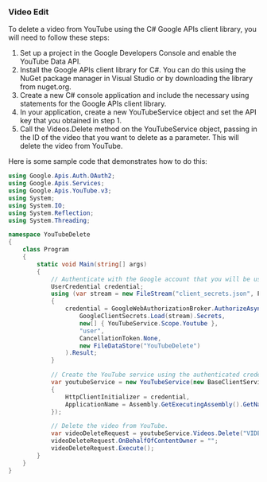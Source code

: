 ### Video Edit
To delete a video from YouTube using the C# Google APIs client library, you will need to follow these steps:

1. Set up a project in the Google Developers Console and enable the YouTube Data API.
2. Install the Google APIs client library for C#. You can do this using the NuGet package manager in Visual Studio or by downloading the library from nuget.org.
3. Create a new C# console application and include the necessary using statements for the Google APIs client library.
4. In your application, create a new YouTubeService object and set the API key that you obtained in step 1.
5. Call the Videos.Delete method on the YouTubeService object, passing in the ID of the video that you want to delete as a parameter. This will delete the video from YouTube.

Here is some sample code that demonstrates how to do this:

```csharp
using Google.Apis.Auth.OAuth2;
using Google.Apis.Services;
using Google.Apis.YouTube.v3;
using System;
using System.IO;
using System.Reflection;
using System.Threading;

namespace YouTubeDelete
{
    class Program
    {
        static void Main(string[] args)
        {
            // Authenticate with the Google account that you will be using to delete the video.
            UserCredential credential;
            using (var stream = new FileStream("client_secrets.json", FileMode.Open, FileAccess.Read))
            {
                credential = GoogleWebAuthorizationBroker.AuthorizeAsync(
                    GoogleClientSecrets.Load(stream).Secrets,
                    new[] { YouTubeService.Scope.Youtube },
                    "user",
                    CancellationToken.None,
                    new FileDataStore("YouTubeDelete")
                ).Result;
            }

            // Create the YouTube service using the authenticated credentials.
            var youtubeService = new YouTubeService(new BaseClientService.Initializer()
            {
                HttpClientInitializer = credential,
                ApplicationName = Assembly.GetExecutingAssembly().GetName().Name
            });

            // Delete the video from YouTube.
            var videoDeleteRequest = youtubeService.Videos.Delete("VIDEO_ID"); // Replace with the ID of the video that you want to delete.
            videoDeleteRequest.OnBehalfOfContentOwner = "";
            videoDeleteRequest.Execute();
        }
    }
}

```